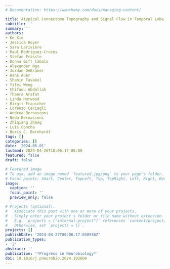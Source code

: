 ```yaml
---
# Documentation: https://wowchemy.com/docs/managing-content/

title: Atypical Connectome Topography and Signal Flow in Temporal Lobe Epilepsy
subtitle: ''
summary: ''
authors:
- Ke Xie
- Jessica Royer
- Sara Larivière
- Raul Rodriguez-Cruces
- Stefan Frässle
- Donna Gift Cabalo
- Alexander Ngo
- Jordan DeKraker
- Hans Auer
- Shahin Tavakol
- Yifei Weng
- Chifaou Abdallah
- Thaera Arafat
- Linda Horwood
- Birgit Frauscher
- Lorenzo Caciagli
- Andrea Bernasconi
- Neda Bernasconi
- Zhiqiang Zhang
- Luis Concha
- Boris C. Bernhardt
tags: []
categories: []
date: '2024-05-01'
lastmod: 2024-04-26T18:06:17-06:00
featured: false
draft: false

# Featured image
# To use, add an image named `featured.jpg/png` to your page's folder.
# Focal points: Smart, Center, TopLeft, Top, TopRight, Left, Right, BottomLeft, Bottom, BottomRight.
image:
  caption: ''
  focal_point: ''
  preview_only: false

# Projects (optional).
#   Associate this post with one or more of your projects.
#   Simply enter your project's folder or file name without extension.
#   E.g. `projects = ["internal-project"]` references `content/project/deep-learning/index.md`.
#   Otherwise, set `projects = []`.
projects: []
publishDate: '2024-04-27T00:06:17.030936Z'
publication_types:
- '2'
abstract: ''
publication: '*Progress in Neurobiology*'
doi: 10.1016/j.pneurobio.2024.102604
---
```

